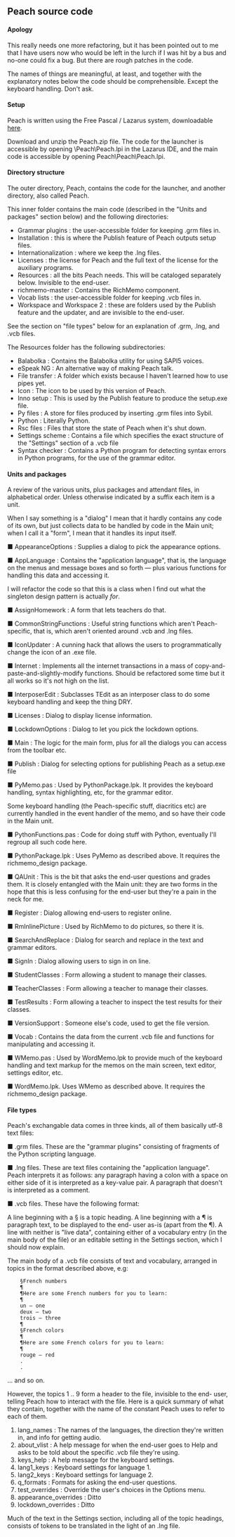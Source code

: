 ## Peach source code


#### Apology

This really needs one more refactoring, but it has been pointed out to me that I have
users now who would be left in the lurch if I was hit by a bus and no-one could fix a
bug. But there are rough patches in the code.

The names of things are meaningful, at least, and together with the explanatory notes
below the code should be comprehensible. Except the keyboard handling. Don't ask.


#### Setup

Peach is written using the Free Pascal / Lazarus system, downloadable [here](https://sourceforge.net/projects/lazarus/).

Download and unzip the Peach.zip file. The code for the launcher is accessible by opening \Peach\Peach.lpi in the Lazarus IDE, and the main code is accessible by opening Peach\Peach\Peach.lpi.


#### Directory structure

The outer directory, Peach, contains the code for the launcher, and another directory, also called Peach.

This inner folder contains the main code (described in the "Units and packages" section below) and the following directories:

- Grammar plugins : the user-accessible folder for keeping .grm files in.
- Installation : this is where the Publish feature of Peach outputs setup files.
- Internationalization : where we keep the .lng files.
- Licenses : the license for Peach and the full text of the license for the auxiliary programs.
- Resources : all the bits Peach needs. This will be cataloged separately below. Invisible to the end-user.
- richmemo-master : Contains the RichMemo component.
- Vocab lists : the user-accessible folder for keeping .vcb files in.
- Workspace and Workspace 2 : these are folders used by the Publish feature and the updater, and are invisible to the end-user.

See the section on "file types" below for an explanation of .grm, .lng, and .vcb files.

The Resources folder has the following subdirectories:

- Balabolka : Contains the Balabolka utility for using SAPI5 voices.
- eSpeak NG : An alternative way of making Peach talk.
- File transfer : A folder which exists because I haven't learned how to use pipes yet.
- Icon : The icon to be used by this version of Peach.
- Inno setup : This is used by the Publish feature to produce the setup.exe file.
- Py files : A store for files produced by inserting .grm files into Sybil.
- Python : Literally Python.
- Rsc files : Files that store the state of Peach when it's shut down.
- Settings scheme : Contains a file which specifies the exact structure of the "Settings" section of a .vcb file
- Syntax checker : Contains a Python program for detecting syntax errors in Python programs, for the use of the grammar editor.


#### Units and packages

A review of the various units, plus packages and attendant files, in
alphabetical order. Unless otherwise indicated by a suffix each item is a unit.

When I say something is a "dialog" I mean that it hardly contains any code of
its own, but just collects data to be handled by code in the Main unit; when
I call it a "form", I mean that it handles its input itself.

■ AppearanceOptions : Supplies a dialog to pick the appearance options.

■ AppLanguage : Contains the "application language", that is, the language on
  the menus and message boxes and so forth — plus various functions for
  handling this data and accessing it.

  I will refactor the code so that this is a class when I find out what the
  singleton design pattern is actually *for*.

■ AssignHomework : A form that lets teachers do that.

■ CommonStringFunctions : Useful string functions which aren't Peach-specific,
  that is, which aren't oriented around .vcb and .lng files.

■ IconUpdater : A cunning hack that allows the users to programmatically change
  the icon of an .exe file.

■ Internet : Implements all the internet transactions in a mass of copy-and-
  paste-and-slightly-modify functions. Should be refactored some time but it all
  works so it's not high on the list.

■ InterposerEdit : Subclasses TEdit as an interposer class to do some keyboard
  handling and keep the thing DRY.

■ Licenses : Dialog to display license information.

■ LockdownOptions : Dialog to let you pick the lockdown options.

■ Main : The logic for the main form, plus for all the dialogs you can
  access from the toolbar etc.

■ Publish : Dialog for selecting options for publishing Peach as a setup.exe
  file

■ PyMemo.pas : Used by PythonPackage.lpk. It provides the keyboard handling,
  syntax highlighting, etc, for the grammar editor.

  Some keyboard handling (the Peach-specific stuff, diacritics etc) are
  currently handled in the event handler of the memo, and so have their code in
  the Main unit.

■ PythonFunctions.pas : Code for doing stuff with Python, eventually I'll regroup
  all such code here.

■ PythonPackage.lpk : Uses PyMemo as described above. It requires the
  richmemo_design package.

■ QAUnit : This is the bit that asks the end-user questions and grades them. It
  is closely entangled with the Main unit: they are two forms in the hope that
  this is less confusing for the end-user but they're a pain in the neck for me.

■ Register : Dialog allowing end-users to register online.

■ RmInlinePicture : Used by RichMemo to do pictures, so there it is.

■ SearchAndReplace : Dialog for search and replace in the text and grammar
  editors.

■ SignIn : Dialog allowing users to sign in on line.

■ StudentClasses : Form allowing a student to manage their classes.

■ TeacherClasses : Form allowing a teacher to manage their classes.

■ TestResults : Form allowing a teacher to inspect the test results for their
  classes.

■ VersionSupport : Someone else's code, used to get the file version.

■ Vocab : Contains the data from the current .vcb file and functions for
  manipulating and accessing it.

■ WMemo.pas : Used by WordMemo.lpk to provide much of the keyboard handling
  and text markup for the memos on the main screen, text editor, settings
  editor, etc.

■ WordMemo.lpk. Uses WMemo as described above. It requires the
  richmemo_design package.         


#### File types

Peach's exchangable data comes in three kinds, all of them basically utf-8
text files:

■ .grm files. These are the "grammar plugins" consisting of fragments of
  the Python scripting language.

■ .lng files. These are text files containing the "application language".
  Peach interprets it as follows: any paragraph having a colon with a space
  on either side of it is interpreted as a key-value pair. A paragraph that
  doesn't is interpreted as a comment.

■ .vcb files. These have the following format:

  A line beginning with a § is a topic heading.
  A line beginning with a ¶ is paragraph text, to be displayed to the end-
  user as-is (apart from the ¶).
  A line with neither is "live data", containing either of a vocabulary entry
  (in the main body of the file) or an editable setting in the Settings
  section, which I should now explain.

  The main body of a .vcb file consists of text and vocabulary, arranged in
  topics in the format described above, e.g:

        §French numbers
        ¶
        ¶Here are some French numbers for you to learn:
        ¶
        un — one
        deux — two
        trois — three
        ¶
        §French colors
        ¶
        ¶Here are some French colors for you to learn:
        ¶
        rouge — red
        .
        .

  ... and so on.

  However, the topics 1 .. 9 form a header to the file, invisible to the end-
  user, telling Peach how to interact with the file. Here is a quick summary of
  what they contain, together with the name of the constant Peach uses to refer
  to each of them.

1. lang_names : The names of the languages, the direction they're written in, and info for getting audio.
2. about_vlist : A help message for when the end-user goes to Help and asks to be told about the specific .vcb file they're using.
3. keys_help : A help message for the keyboard settings.
4. lang1_keys : Keyboard settings for language 1.
5. lang2_keys : Keyboard settings for language 2.
6. q_formats : Formats for asking the end-user questions.
7. test_overrides : Override the user's choices in the Options menu.
8. appearance_overrides : Ditto
9. lockdown_overrides : Ditto

  Much of the text in the Settings section, including all of the topic headings,
  consists of tokens to be translated in the light of an .lng file.
